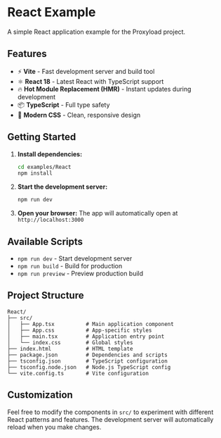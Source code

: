 # React Example

A simple React application example for the Proxyload project.

## Features

- ⚡️ **Vite** - Fast development server and build tool
- ⚛️ **React 18** - Latest React with TypeScript support
- 🔥 **Hot Module Replacement (HMR)** - Instant updates during development
- 📦 **TypeScript** - Full type safety
- 🎨 **Modern CSS** - Clean, responsive design

## Getting Started

1. **Install dependencies:**

   ```bash
   cd examples/React
   npm install
   ```

2. **Start the development server:**

   ```bash
   npm run dev
   ```

3. **Open your browser:**
   The app will automatically open at `http://localhost:3000`

## Available Scripts

- `npm run dev` - Start development server
- `npm run build` - Build for production
- `npm run preview` - Preview production build

## Project Structure

```
React/
├── src/
│   ├── App.tsx          # Main application component
│   ├── App.css          # App-specific styles
│   ├── main.tsx         # Application entry point
│   └── index.css        # Global styles
├── index.html           # HTML template
├── package.json         # Dependencies and scripts
├── tsconfig.json        # TypeScript configuration
├── tsconfig.node.json   # Node.js TypeScript config
└── vite.config.ts       # Vite configuration
```

## Customization

Feel free to modify the components in `src/` to experiment with different React patterns and features. The development server will automatically reload when you make changes.
